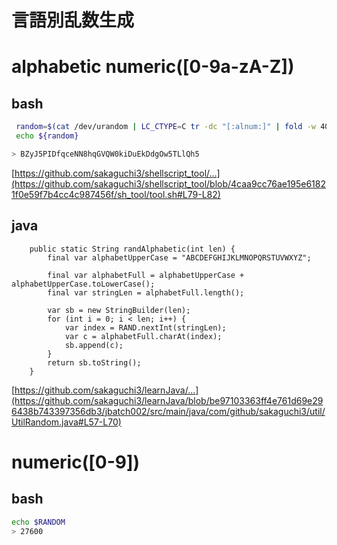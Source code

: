 # 言語別乱数生成


# alphabetic numeric([0-9a-zA-Z])

## bash

```bash
 random=$(cat /dev/urandom | LC_CTYPE=C tr -dc "[:alnum:]" | fold -w 40 | head -n1)
 echo ${random}

> BZyJ5PIDfqceNN8hqGVQW0kiDuEkDdgOw5TLlQh5
```
[https://github.com/sakaguchi3/shellscript_tool/...](https://github.com/sakaguchi3/shellscript_tool/blob/4caa9cc76ae195e61821f0e59f7b4cc4c987456f/sh_tool/tool.sh#L79-L82)


## java

```java11
	public static String randAlphabetic(int len) {
		final var alphabetUpperCase = "ABCDEFGHIJKLMNOPQRSTUVWXYZ";

		final var alphabetFull = alphabetUpperCase + alphabetUpperCase.toLowerCase();
		final var stringLen = alphabetFull.length();

		var sb = new StringBuilder(len);
		for (int i = 0; i < len; i++) {
			var index = RAND.nextInt(stringLen);
			var c = alphabetFull.charAt(index);
			sb.append(c);
		}
		return sb.toString();
	}
```

[https://github.com/sakaguchi3/learnJava/...](https://github.com/sakaguchi3/learnJava/blob/be97103363ff4e761d69e296438b743397356db3/jbatch002/src/main/java/com/github/sakaguchi3/util/UtilRandom.java#L57-L70)







# numeric([0-9])


## bash

```bash
echo $RANDOM
> 27600
```

